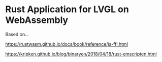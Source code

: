 # Rust Application for LVGL on WebAssembly

Based on...

https://rustwasm.github.io/docs/book/reference/js-ffi.html

https://kripken.github.io/blog/binaryen/2018/04/18/rust-emscripten.html

